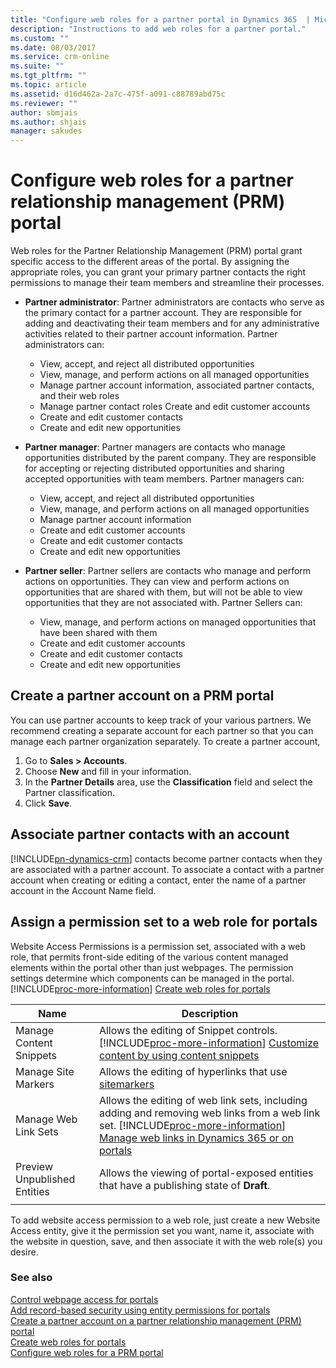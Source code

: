 ```yaml
---
title: "Configure web roles for a partner portal in Dynamics 365  | MicrosoftDocs"
description: "Instructions to add web roles for a partner portal."
ms.custom: ""
ms.date: 08/03/2017
ms.service: crm-online
ms.suite: ""
ms.tgt_pltfrm: ""
ms.topic: article
ms.assetid: d16d462a-2a7c-475f-a091-c88789abd75c
ms.reviewer: ""
author: sbmjais
ms.author: shjais
manager: sakudes
---
```

# Configure web roles for a partner relationship management (PRM) portal

Web roles for the Partner Relationship Management (PRM) portal grant specific access to the different areas of the portal. By assigning the appropriate roles, you can grant your primary partner contacts the right permissions to manage their team members and streamline their processes.

- **Partner administrator**: Partner administrators are contacts who serve as the primary contact for a partner account. They are responsible for adding and deactivating their team members and for any administrative activities related to their partner account information. Partner administrators can:
  - View, accept, and reject all distributed opportunities
  - View, manage, and perform actions on all managed opportunities
  - Manage partner account information, associated partner contacts, and their web roles
  - Manage partner contact roles Create and edit customer accounts
  - Create and edit customer contacts
  - Create and edit new opportunities
 
- **Partner manager**: Partner managers are contacts who manage opportunities distributed by the parent company. They are responsible for accepting or rejecting distributed opportunities and sharing accepted opportunities with team members. Partner managers can:
  - View, accept, and reject all distributed opportunities
  - View, manage, and perform actions on all managed opportunities
  - Manage partner account information
  - Create and edit customer accounts
  - Create and edit customer contacts
  - Create and edit new opportunities

- **Partner seller**: Partner sellers are contacts who manage and perform actions on opportunities. They can view and perform actions on opportunities that are shared with them, but will not be able to view opportunities that they are not associated with. Partner Sellers can:
  - View, manage, and perform actions on managed opportunities that have been shared with them
  - Create and edit customer accounts
  - Create and edit customer contacts
  - Create and edit new opportunities

## Create a partner account on a PRM portal
You can use partner accounts to keep track of your various partners. We recommend creating a separate account for each partner so that you can manage each partner organization separately. To create a partner account, 

1. Go to **Sales &gt; Accounts**.
2. Choose **New** and fill in your information.
3. In the **Partner Details** area, use the **Classification** field and select the Partner classification.
4. Click **Save**.

## Associate partner contacts with an account

[!INCLUDE[pn-dynamics-crm](../includes/pn-dynamics-crm.md)] contacts become partner contacts when they are associated with a partner account. To associate a contact with a partner account when creating or editing a contact, enter the name of a partner account in the Account Name field.

## Assign a permission set to a web role for portals
Website Access Permissions is a permission set, associated with a web role, that permits front-side editing of the various content managed elements within the portal other than just webpages. The permission settings determine which components can be managed in the portal. [!INCLUDE[proc-more-information](../includes/proc-more-information.md)] [Create web roles for portals](create-web-roles.md)  

| Name                         | Description                                                                                                                                                                                                           |
|------------------------------|-----------------------------------------------------------------------------------------------------------------------------------------------------------------------------------------------------------------------|
| Manage Content Snippets      | Allows the editing of Snippet controls. [!INCLUDE[proc-more-information](../includes/proc-more-information.md)] [Customize content by using content snippets](customize-content-snippets.md)                                                                 |  
| Manage Site Markers          | Allows the editing of hyperlinks that use [sitemarkers](#sitemarkers)                                                                                                                                                 |  
| Manage Web Link Sets         | Allows the editing of web link sets, including adding and removing web links from a web link set. [!INCLUDE[proc-more-information](../includes/proc-more-information.md)] [Manage web links in Dynamics 365 or on portals](manage-web-links.md) |  
| Preview Unpublished Entities | Allows the viewing of portal-exposed entities that have a publishing state of **Draft**.                                                                                                                              |
||

To add website access permission to a web role, just create a new Website Access entity, give it the permission set you want, name it, associate with the website in question, save, and then associate it with the web role(s) you desire.

### See also
[Control webpage access for portals](webpage-access-control.md)  
[Add record-based security using entity permissions for portals](assign-entity-permissions.md)  
[Create a partner account on a partner relationship management (PRM) portal](#create-a-partner-account-on-a-partner-relationship-management-prm-portal)  
[Create web roles for portals](create-web-roles.md)  
[Configure web roles for a PRM portal](configure-web-roles-partner-portal.md)
